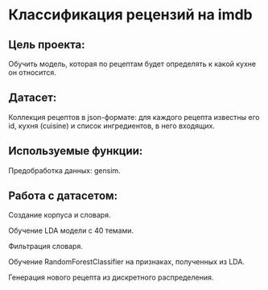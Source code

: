 # Классификация рецензий на imdb

## Цель проекта: 
Обучить модель, которая по рецептам будет определять к какой кухне он относится.

## Датасет:
Коллекция рецептов в json-формате: для каждого рецепта известны его id, кухня (cuisine) и список ингредиентов, в него входящих.

## Используемые функции:
Предобработка данных: gensim.

## Работа с датасетом:
Создание корпуса и словаря.

Обучение LDA модели с 40 темами.

Фильтрация словаря.

Обучение RandomForestClassifier на признаках, полученных из LDA.

Генерация нового рецепта из дискретного распределения.


